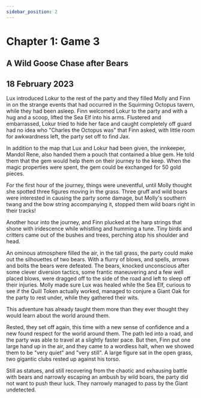 ```yaml
---
sidebar_position: 2
---
```


# Chapter 1: Game 3

## A Wild Goose Chase after Bears 

## 18 February 2023

Lux introduced Lokur to the rest of the party and they filled Molly and Finn in on the strange events that had occurred in the Squirming Octopus tavern, while they had been asleep. Finn welcomed Lokur to the party and with a hug and a scoop, lifted the Sea Elf into his arms. Flustered and embarrassed, Lokur tried to hide her face and caught completely off guard had no idea who "Charles the Octopus was" that Finn asked, with little room for awkwardness left, the party set off to find Jax. 

In addition to the map that Lux and Lokur had been given, the innkeeper, Mandol Rene, also handed them a pouch that contained a blue gem. He told them that the gem would help them on their journey to the keep. When the magic properties were spent, the gem could be exchanged for 50 gold pieces.

For the first hour of the journey, things were uneventful, until Molly thought she spotted three figures moving in the grass. Three gruff and wild boars were interested in causing the party some damage, but Molly's southern twang and the bow string accompanying it, stopped them wild boars right in their tracks!

Another hour into the journey, and Finn plucked at the harp strings that shone with iridescence while whistling and humming a tune. Tiny birds and critters came out of the bushes and trees, perching atop his shoulder and head.

An ominous atmosphere filled the air, in the tall grass, the party could make out the silhouettes of two bears. With a flurry of blows, and spells, arrows and bolts the bears were defeated. The bears, knocked unconscious after some clever diversion tactics, some frantic maneuvering and a few well placed blows, were dragged off to the side of the road and left to sleep off their injuries. Molly made sure Lux was healed while the Sea Elf, curious to see if the Quill Token actually worked, managed to conjure a Giant Oak for the party to rest under, while they gathered their wits.

This adventure has already taught them more than they ever thought they would learn about the world around them. 

Rested, they set off again, this time with a new sense of confidence and a new found respect for the world around them. The path led into a road, and the party was able to travel at a slightly faster pace. But then, Finn put one large hand up in the air, and they came to a wordless halt, when we showed them to be "very quiet" and "very still". A large figure sat in the open grass, two gigantic clubs rested up against his torso. 

Still as statues, and still recovering from the chaotic and exhausing battle with bears and narrowly escaping an ambush by wild boars, the party did not want to push theur luck. They narrowly managed to pass by the Giant undetected.

<!-- Sign that we are to interpret can be shown here -->